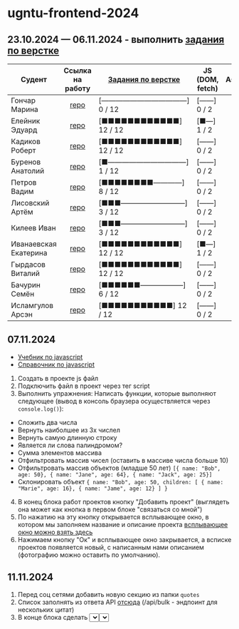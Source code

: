 # ugntu-frontend-2024

## 23.10.2024 — 06.11.2024 - выполнить [задания по верстке](https://ugntu-frontend.shtirlizc.ru)

| Судент | Ссылка на работу | [Задания по верстке](https://ugntu-frontend.shtirlizc.ru) | JS (DOM, fetch) | Astro
|---|:-----------:|------------| --- | --- |
| Гончар Марина | [repo](https://github.com/goncharm/mmmmm.git) | [————————————] 0 / 12 | [——] 0 / 2
| Елейник Эдуард | [repo](https://github.com/DonIkOt/Front_MPS_Eleynik) | [■■■■■■■■■■■■] 12 / 12 | [■—] 1 / 2
| Кадиков Роберт | [repo](https://github.com/RobertKadikov/Frontend-MPSH24-Kadikov) | [■■■■■■■■■■■■] 12 / 12 | [——] 0 / 2
| Буренов Анатолий | [repo](https://github.com/AnatolyBurenov/index.html) | [■———————————] 1 / 12 | [——] 0 / 2
| Петров Вадим | [repo](https://github.com/Gilead-slaid/front-vadim) | [■■■■■■■■————] 8 / 12 | [——] 0 / 2
| Лисовский Артём | [repo](https://github.com/LisVpustini/lissos.git) | [■■■—————————] 3 / 12 | [——] 0 / 2
| Килеев Иван | [repo](https://github.com/Supernova288/Front.git) | [■■■—————————] 3 / 12 | [——] 0 / 2
| Иванаевская Екатерина | [repo](https://github.com/KatyaIva082/KatyaIvanaevskaya.git) | [■■■■■■■■■■■■] 12 / 12 | [■—] 1 / 2
| Гырдасов Виталий | [repo](https://github.com/vitaliik84/ugntumph) | [■■■■■■■■■■■■] 12 / 12 | [——] 0 / 2
| Бачурин Семён | [repo](https://github.com/Sammmich/Front_EPS) | [■■■■■■——————] 6 / 12 | [——] 0 / 2
| Исламгулов Арсэн | [repo](https://github.com/Vasdeen/Frontend-MPSH.git) | [■■■■■■■■■■■] 12 / 12 | [——] 0 / 2

## 07.11.2024

- [Учебник по javascript](http://learn.javascript.ru/)
- [Справочник по javascript](https://doka.guide/js/)

1. Создать в проекте js файл
2. Подключить файл в проект через тег script
3. Выполнить упражнения:
Написать функции, которые выполняют следующее (вывод в консоль браузера осуществляется через `console.log()`):
- Сложить два числа
- Вернуть наиболшее из 3х числел
- Вернуть самую длинную строку
- Является ли слова палиндромом?
- Сумма элементов массива
- Отфильтровать массив чисел (оставить в массиве числа больше 10)
- Отфильтровать массив объектов (младше 50 лет) `[{ name: "Bob", age: 50}, { name: "Jane", age: 64}, { name: "Jack", age: 25}]`
- Склонировать объект `{ name: "Bob", age: 50, children: [ { name: "Marie", age: 16}, { name: "Jame", age: 12} ] }`

4. В конец блока работ проектов кнопку "Добавить проект" (выглядеть она может как кнопка в первом блоке "связаться со мной")
5. По нажатию на эту кнопку открывается всплывающее окно, в котором мы заполняем название и описание проекта [всплывающее окно можно взять здесь](https://github.com/shtirlizc/ugntu-frontend-2024/tree/main/modal)
6. Нажимаем кнопку "Ок" и всплывающее окно закрывается, а всписке проектов появляется новый, с написанным нами описанием (фотографию можно оставить по умолчанию).

## 11.11.2024

1. Перед соц сетями добавить новую секцию из папки `quotes`
2. Список заполнять из ответа API [отсюда](https://programming-quotesapi.vercel.app/) (/api/bulk - эндпоинт для нескольких цитат)
3. В конце блока сделать <select><select> с 3-мя или более авторами. Выбирая нового автора, все цитаты должны меняться на новые. (авторов можно или захардкодить или собрать из первого запроса без указания автора)
